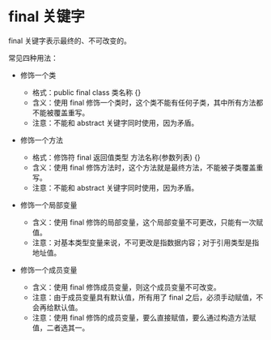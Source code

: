 # final 关键字

final 关键字表示最终的、不可改变的。

常见四种用法：

+ 修饰一个类
  + 格式：public final class 类名称 {}
  + 含义：使用 final 修饰一个类时，这个类不能有任何子类，其中所有方法都不能被覆盖重写。
  + 注意：不能和 abstract 关键字同时使用，因为矛盾。

+ 修饰一个方法
  + 格式：修饰符 final 返回值类型 方法名称(参数列表) {}
  + 含义：使用 final 修饰方法时，这个方法就是最终方法，不能被子类覆盖重写。
  + 注意：不能和 abstract 关键字同时使用，因为矛盾。

+ 修饰一个局部变量
  + 含义：使用 final 修饰的局部变量，这个局部变量不可更改，只能有一次赋值。
  + 注意：对基本类型变量来说，不可更改是指数据内容；对于引用类型是指地址值。

+ 修饰一个成员变量
  + 含义：使用 final 修饰成员变量，则这个成员变量不可改变。
  + 注意：由于成员变量具有默认值，所有用了 final 之后，必须手动赋值，不会再给默认值。
  + 注意：使用 final 修饰的成员变量，要么直接赋值，要么通过构造方法赋值，二者选其一。
